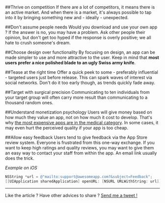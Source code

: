 ##Thrive on competition
If there are a lot of competitors, it means there is an active market. And when there is a market, it's always possible to tap into it by bringing something new and - ideally - unexpected.

##Don't assume people needs
Would you download and use your own app ? If the answer is no, you may have a problem. Ask other people their opinion, but don't get too hyped if the response is overly positive; we all hate to crush someone's dream.

##Choose design over functionality
By focusing on design, an app can be made simpler to use and more attractive to the user. Keep in mind that **most users prefer a nice polished blade to an ugly Swiss army knife**.

##Tease at the right time
Offer a quick peek to some - preferably influential - targeted users just before release. This can spark waves of interest via social networks. Don't do it too early though, as trends quickly fade away.

##Target with surgical precision
Communicating to ten individuals from your target group will often carry more result than communicating to a thousand random ones. 

##Understand monetization psychology
Users will give money based on how much they value an app, not on how much it cost to develop. That's why [the most expensive apps are in the medical category](http://blog.sensortower.com/blog/2013/08/27/a-detailed-look-at-top-performing-ios-app-pricing-by-category/). In some cases, it may even hurt the perceived quality if your app is too cheap.

##Allow easy feedback
Users tend to give feedback via the App Store review system. Everyone is frustrated from this one-way exchange. If you want to keep high ratings and quality reviews, you may want to give them an easy way to contact your staff from within the app. An email link usually does the trick.

*Example on iOS*
```objective-c
NSString *url = @"mailto:support@awesomeapp.com?&subject=Feedback";
[[UIApplication sharedApplication] openURL: [NSURL URLWithString: url]];
```
---

Like the article ? Have other advices to share ? [Send me a tweet !](https://twitter.com/kirualex)
